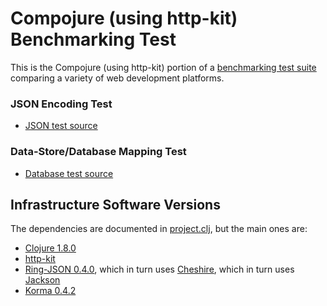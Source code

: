# Compojure (using http-kit) Benchmarking Test

This is the Compojure (using http-kit) portion of a [benchmarking test suite](../) comparing a variety of web development platforms.

### JSON Encoding Test

* [JSON test source](hello/src/hello/handler.clj)

### Data-Store/Database Mapping Test

* [Database test source](hello/src/hello/handler.clj)

## Infrastructure Software Versions
The dependencies are documented in [project.clj](hello/project.clj),
but the main ones are:

* [Clojure 1.8.0](http://clojure.org/)
* [http-kit](http://http-kit.org)
* [Ring-JSON 0.4.0](https://github.com/ring-clojure/ring-json), which in turn uses [Cheshire](https://github.com/dakrone/cheshire), which in turn uses [Jackson](http://jackson.codehaus.org/)
* [Korma 0.4.2](http://sqlkorma.com/)
